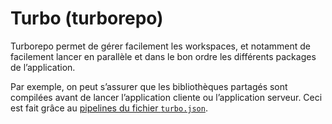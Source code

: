 # Turbo (turborepo)

Turborepo permet de gérer facilement les workspaces, et notamment de facilement lancer en parallèle et dans le bon ordre les différents packages de l’application.

Par exemple, on peut s’assurer que les bibliothèques partagés sont compilées avant de lancer l’application cliente ou l’application serveur. Ceci est fait grâce au [pipelines du fichier `turbo.json`](https://turbo.build/repo/docs/core-concepts/monorepos/task-dependencies).
